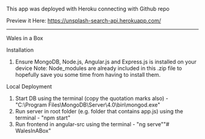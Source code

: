 This app was deployed with Heroku connecting with Github repo

Preview it Here: https://unsplash-search-api.herokuapp.com/

**************************************

Wales in a Box

Installation
1) Ensure MongoDB, Node.js, Angular.js and Express.js is installed on your device
Note: Node_modules are already included in this .zip file to hopefully save you some time from having to install them.

Local Deployment
1) Start DB using the terminal (copy the quotation marks also) - "C:\Program Files\MongoDB\Server\4.0\bin\mongod.exe"
2) Run server in root folder (e.g. folder that contains app.js) using the terminal - "npm start"
3) Run frontend in angular-src using the terminal - "ng serve""# WalesInABox" 
